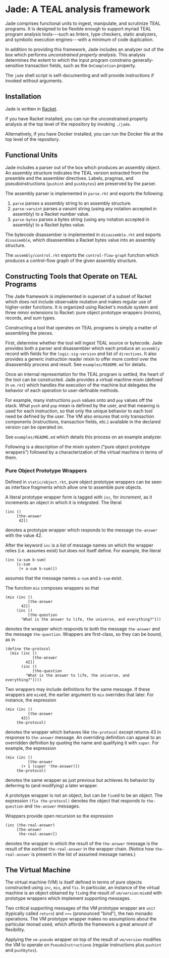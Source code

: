 # Jade: A TEAL analysis framework

Jade comprises functional units to ingest, manipulate, and scrutinize TEAL programs.
It is designed to be flexible enough to support myriad TEAL program analysis tools---such as linters, type checkers, static analyzers, and symbolic execution engines---with a minimum of code duplication.

In addition to providing this framework, Jade includes an analyzer out of the box which performs *unconstrained property analysis*.
This analysis determines the extent to which the input program constrains generally-sensitive transaction fields, such as the `OnCompletion` property.

The `jade` shell script is self-documenting and will provide instructions if invoked without arguments.

## Installation

Jade is written in [Racket](https://racket-lang.org).

If you have Racket installed, you can run the unconstrained property analysis at the top level of the repository by invoking `./jade`.

Alternatively, if you have Docker installed, you can run the Docker file at the top level of the repository.

## Functional Units

Jade includes a parser out of the box which produces an assembly object.
An assembly structure indicates the TEAL version extracted from the preamble and the assembler directives.
Labels, pragmas, and pseudoinstructions (`pushint` and `pushbytes`) are preserved by the parser.

The assembly parser is implemented in `parse.rkt` and exports the following:

1. `parse` parses a assembly string to an assembly structure.
2. `parse-varuint` parses a varuint string (using any notation accepted in assembly) to a Racket number value.
3. `parse-bytes` parses a bytes string (using any notation accepted in assembly) to a Racket bytes value.

The bytecode disassember is implemented in `disassemble.rkt` and exports `disassemble`, which disassembles a Racket bytes value into an assembly structure.

The `assembly/control.rkt` exports the `control-flow-graph` function which produces a control-flow graph of the given assembly structure.

## Constructing Tools that Operate on TEAL Programs

The Jade framework is implemented in superset of a subset of Racket which does not include observable mutation and makes regular use of higher-order functions.
It is organized using Racket's module system and three minor extensions to Racket: pure object prototype wrappers (mixins), records, and sum types.

Constructing a tool that operates on TEAL programs is simply a matter of assembling the pieces.

First, determine whether the tool will ingest TEAL source or bytecode. Jade provides both a parser and disassembler which each produce an `assembly` record with fields for the `logic-sig-version` and list of `directives`. It also provides a generic instruction reader mixin to offer more control over the disassembly process and result. See `examples/README.md` for details.

Once an internal representation for the TEAL program is settled, the heart of the tool can be constructed.
Jade provides a virtual machine mixin (defined in `vm.rkt`) which handles the execution of the machine but delegates the behavior of each operation to user-definable methods.

For example, many instructions `push` values onto and `pop` values off the stack.
What `push` and `pop` mean is defined by the user, and that meaning is used for each instruction, so that only the unique behavior to each tool need be defined by the user.
The VM also ensures that only transaction components (instructions, transaction fields, etc.) available in the declared version can be operated on.

See `examples/README.md` which details this process on an example analyzer.

Following is a description of the mixin system ("pure object prototype wrappers") followed by a characterization of the virtual machine in terms of them.

### Pure Object Prototype Wrappers

Defined in `static/object.rkt`, pure object prototype wrappers can be seen as interface fragments which allow one to assemble pure objects.

A literal prototype wrapper form is tagged with `inc`, for *increment*, as it increments an object in which it is integrated.
The literal
```
(inc ()
     [the-answer
      42])
```
denotes a prototype wrapper which responds to the message `the-answer` with the value 42.

After the keyword `inc` is a list of message names on which the wrapper relies (i.e. assumes exist) but does not itself define.
For example, the literal
```
(inc (a-sum b-sum)
     [c-sum
      (+ a-sum b-sum)])
```
assumes that the message names `a-sum` and `b-sum` exist.

The function `mix` composes wrappers so that
```
(mix (inc ()
          [the-answer
	   42])
     (inc ()
          [the-question
	   "What is the answer to life, the universe, and everything?"]))
```
denotes the wrapper which responds to both the message `the-answer` and the message `the-question`.
Wrappers are first-class, so they can be bound, as in
```
(define the-protocol
  (mix (inc ()
            [the-answer
  	     42])
       (inc ()
            [the-question
	     "What is the answer to life, the universe, and everything?"])))

```

Two wrappers may include definitions for the same message.
If these wrappers are `mix`ed, the earlier argument to `mix` overrides that later.
For instance, the expression
```
(mix (inc ()
          [the-answer
	   43])
     the-protocol)
```
denotes the wrapper which behaves like `the-protocol` except returns 43 in response to `the-answer` message.
An overriding definition can appeal to an overridden definition by quoting the name and qualifying it with `super`.
For example, the expression
```
(mix (inc ()
          [the-answer
	   (+ 1 (super 'the-answer)])
     the-protocol)
```
denotes the same wrapper as just previous but achieves its behavior by deferring to (and modifying) a later wrapper.

A prototype wrapper is not an object, but can be `fix`ed to be an object.
The expression `(fix the-protocol)` denotes the object that responds to `the-question` and `the-answer` messages.

Wrappers provide open recursion so the expression
```
(inc (the-real-answer)
     [the-answer
      the-real-answer])
```
denotes the wrapper in which the result of the `the-answer` message is the result of the *earliest* `the-real-answer` in the wrapper chain.
(Notice how `the-real-answer` is present in the list of assumed message names.)

## The Virtual Machine

The virtual machine (VM) is itself defined in terms of pure objects constructed using `inc`, `mix`, and `fix`.
In particular, an instance of the virtual machine is an object obtained by `fix`ing the result of `vm/version` `mix`ed with prototype wrappers which implement supporting messages.

Two critical supporting messages of the VM prototype wrapper are `unit` (typically called `return`) and `>>=` (pronounced "bind"), the two monadic operations.
The VM prototype wrapper makes no assumptions about the particular monad used, which affords the framework a great amount of flexibility.

Applying the `vm-pseudo` wrapper on top of the result of `vm/version` modifies the VM to operate on `PseudoInstruction`s (regular instructions plus `pushint` and `pushbytes`).
